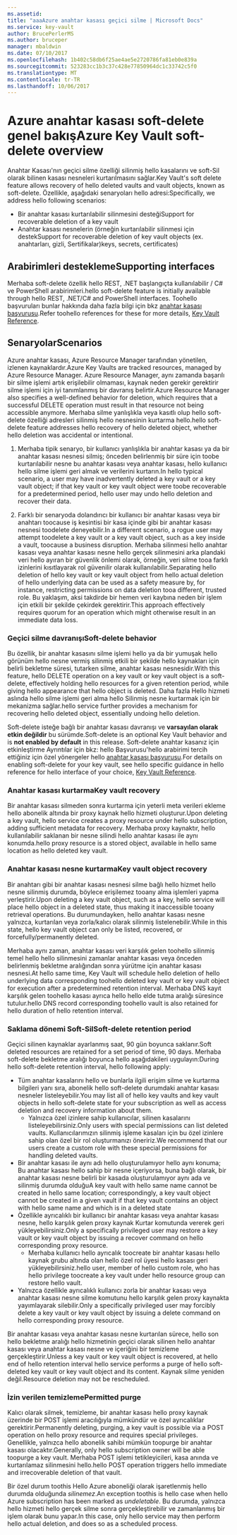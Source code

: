 ```yaml
---
ms.assetid: 
title: "aaaAzure anahtar kasası geçici silme | Microsoft Docs"
ms.service: key-vault
author: BrucePerlerMS
ms.author: bruceper
manager: mbaldwin
ms.date: 07/10/2017
ms.openlocfilehash: 1b402c58db6f25ae4ae5e2720786fa81eb0e839a
ms.sourcegitcommit: 523283cc1b3c37c428e77850964dc1c33742c5f0
ms.translationtype: MT
ms.contentlocale: tr-TR
ms.lasthandoff: 10/06/2017
---
```

# <a name="azure-key-vault-soft-delete-overview"></a><span data-ttu-id="3ed87-102">Azure anahtar kasası soft-delete genel bakış</span><span class="sxs-lookup"><span data-stu-id="3ed87-102">Azure Key Vault soft-delete overview</span></span>

<span data-ttu-id="3ed87-103">Anahtar Kasası'nın geçici silme özelliği silinmiş hello kasalarını ve soft-Sil olarak bilinen kasası nesneleri kurtarılmasını sağlar.</span><span class="sxs-lookup"><span data-stu-id="3ed87-103">Key Vault's soft delete feature allows recovery of hello deleted vaults and vault objects, known as soft-delete.</span></span> <span data-ttu-id="3ed87-104">Özellikle, aşağıdaki senaryoları hello adresi:</span><span class="sxs-lookup"><span data-stu-id="3ed87-104">Specifically, we address hello following scenarios:</span></span>

- <span data-ttu-id="3ed87-105">Bir anahtar kasası kurtarılabilir silinmesini desteği</span><span class="sxs-lookup"><span data-stu-id="3ed87-105">Support for recoverable deletion of a key vault</span></span>
- <span data-ttu-id="3ed87-106">Anahtar kasası nesnelerin (örneğin kurtarılabilir silinmesi için destek</span><span class="sxs-lookup"><span data-stu-id="3ed87-106">Support for recoverable deletion of key vault objects (ex.</span></span> <span data-ttu-id="3ed87-107">anahtarları, gizli, Sertifikalar)</span><span class="sxs-lookup"><span data-stu-id="3ed87-107">keys, secrets, certificates)</span></span>

## <a name="supporting-interfaces"></a><span data-ttu-id="3ed87-108">Arabirimleri destekleme</span><span class="sxs-lookup"><span data-stu-id="3ed87-108">Supporting interfaces</span></span>

<span data-ttu-id="3ed87-109">Merhaba soft-delete özellik hello REST, .NET başlangıçta kullanılabilir / C# ve PowerShell arabirimleri.</span><span class="sxs-lookup"><span data-stu-id="3ed87-109">hello soft-delete feature is initially available through hello REST, .NET/C# and PowerShell interfaces.</span></span> <span data-ttu-id="3ed87-110">Toohello başvuruları bunlar hakkında daha fazla bilgi için bkz [anahtar kasası başvurusu](https://docs.microsoft.com/azure/key-vault/).</span><span class="sxs-lookup"><span data-stu-id="3ed87-110">Refer toohello references for these for more details, [Key Vault Reference](https://docs.microsoft.com/azure/key-vault/).</span></span>

## <a name="scenarios"></a><span data-ttu-id="3ed87-111">Senaryolar</span><span class="sxs-lookup"><span data-stu-id="3ed87-111">Scenarios</span></span>

<span data-ttu-id="3ed87-112">Azure anahtar kasası, Azure Resource Manager tarafından yönetilen, izlenen kaynaklardır.</span><span class="sxs-lookup"><span data-stu-id="3ed87-112">Azure Key Vaults are tracked resources, managed by Azure Resource Manager.</span></span> <span data-ttu-id="3ed87-113">Azure Resource Manager, aynı zamanda başarılı bir silme işlemi artık erişilebilir olmaması, kaynak neden gerekir gerektirir silme işlemi için iyi tanımlanmış bir davranış belirtir.</span><span class="sxs-lookup"><span data-stu-id="3ed87-113">Azure Resource Manager also specifies a well-defined behavior for deletion, which requires that a successful DELETE operation must result in that resource not being accessible anymore.</span></span> <span data-ttu-id="3ed87-114">Merhaba silme yanlışlıkla veya kasıtlı olup hello soft-delete özelliği adresleri silinmiş hello nesnesinin kurtarma hello.</span><span class="sxs-lookup"><span data-stu-id="3ed87-114">hello soft-delete feature addresses hello recovery of hello deleted object, whether hello deletion was accidental or intentional.</span></span>

1. <span data-ttu-id="3ed87-115">Merhaba tipik senaryo, bir kullanıcı yanlışlıkla bir anahtar kasası ya da bir anahtar kasası nesnesi silmiş; önceden belirlenmiş bir süre için toobe kurtarılabilir nesne bu anahtar kasası veya anahtar kasası, hello kullanıcı hello silme işlemi geri almak ve verilerini kurtarın.</span><span class="sxs-lookup"><span data-stu-id="3ed87-115">In hello typical scenario, a user may have inadvertently deleted a key vault or a key vault object; if that key vault or key vault object were toobe recoverable for a predetermined period, hello user may undo hello deletion and recover their data.</span></span>

2. <span data-ttu-id="3ed87-116">Farklı bir senaryoda dolandırıcı bir kullanıcı bir anahtar kasası veya bir anahtarı toocause iş kesintisi bir kasa içinde gibi bir anahtar kasası nesnesi toodelete deneyebilir.</span><span class="sxs-lookup"><span data-stu-id="3ed87-116">In a different scenario, a rogue user may attempt toodelete a key vault or a key vault object, such as a key inside a vault, toocause a business disruption.</span></span> <span data-ttu-id="3ed87-117">Merhaba silinmesi hello anahtar kasası veya anahtar kasası nesne hello gerçek silinmesini arka plandaki veri hello ayıran bir güvenlik önlemi olarak, örneğin, veri silme tooa farklı izinlerini kısıtlayarak rol güvenilir olarak kullanılabilir.</span><span class="sxs-lookup"><span data-stu-id="3ed87-117">Separating hello deletion of hello key vault or key vault object from hello actual deletion of hello underlying data can be used as a safety measure by, for instance, restricting permissions on data deletion tooa different, trusted role.</span></span> <span data-ttu-id="3ed87-118">Bu yaklaşım, aksi takdirde bir hemen veri kaybına neden bir işlem için etkili bir şekilde çekirdek gerektirir.</span><span class="sxs-lookup"><span data-stu-id="3ed87-118">This approach effectively requires quorum for an operation which might otherwise result in an immediate data loss.</span></span>

### <a name="soft-delete-behavior"></a><span data-ttu-id="3ed87-119">Geçici silme davranışı</span><span class="sxs-lookup"><span data-stu-id="3ed87-119">Soft-delete behavior</span></span>

<span data-ttu-id="3ed87-120">Bu özellik, bir anahtar kasasını silme işlemi hello ya da bir yumuşak hello görünüm hello nesne vermiş silinmiş etkili bir şekilde hello kaynakları için belirli bekletme süresi, tutarken silme, anahtar kasası nesnesidir.</span><span class="sxs-lookup"><span data-stu-id="3ed87-120">With this feature, hello DELETE operation on a key vault or key vault object is a soft-delete, effectively holding hello resources for a given retention period, while giving hello appearance that hello object is deleted.</span></span> <span data-ttu-id="3ed87-121">Daha fazla Hello hizmeti aslında hello silme işlemi geri alma hello Silinmiş nesne kurtarmak için bir mekanizma sağlar.</span><span class="sxs-lookup"><span data-stu-id="3ed87-121">hello service further provides a mechanism for recovering hello deleted object, essentially undoing hello deletion.</span></span> 

<span data-ttu-id="3ed87-122">Soft-delete isteğe bağlı bir anahtar kasası davranışı ve **varsayılan olarak etkin değildir** bu sürümde.</span><span class="sxs-lookup"><span data-stu-id="3ed87-122">Soft-delete is an optional Key Vault behavior and is **not enabled by default** in this release.</span></span> <span data-ttu-id="3ed87-123">Soft-delete anahtar kasanız için etkinleştirme Ayrıntılar için bkz: hello Başvurusu'hello arabirimi tercih ettiğiniz için özel yönergeler hello [anahtar kasası başvurusu](https://docs.microsoft.com/azure/key-vault/).</span><span class="sxs-lookup"><span data-stu-id="3ed87-123">For details on enabling soft-delete for your key vault, see hello specific guidance in hello reference for hello interface of your choice, [Key Vault Reference](https://docs.microsoft.com/azure/key-vault/).</span></span>

### <a name="key-vault-recovery"></a><span data-ttu-id="3ed87-124">Anahtar kasası kurtarma</span><span class="sxs-lookup"><span data-stu-id="3ed87-124">Key vault recovery</span></span>

<span data-ttu-id="3ed87-125">Bir anahtar kasası silmeden sonra kurtarma için yeterli meta verileri ekleme hello abonelik altında bir proxy kaynak hello hizmeti oluşturur.</span><span class="sxs-lookup"><span data-stu-id="3ed87-125">Upon deleting a key vault, hello service creates a proxy resource under hello subscription, adding sufficient metadata for recovery.</span></span> <span data-ttu-id="3ed87-126">Merhaba proxy kaynaktır, hello kullanılabilir saklanan bir nesne silindi hello anahtar kasası ile aynı konumda.</span><span class="sxs-lookup"><span data-stu-id="3ed87-126">hello proxy resource is a stored object, available in hello same location as hello deleted key vault.</span></span> 

### <a name="key-vault-object-recovery"></a><span data-ttu-id="3ed87-127">Anahtar kasası nesne kurtarma</span><span class="sxs-lookup"><span data-stu-id="3ed87-127">Key vault object recovery</span></span>

<span data-ttu-id="3ed87-128">Bir anahtarı gibi bir anahtar kasası nesnesi silme bağlı hello hizmet hello nesne silinmiş durumda, böylece erişilemez tooany alma işlemleri yapma yerleştirir.</span><span class="sxs-lookup"><span data-stu-id="3ed87-128">Upon deleting a key vault object, such as a key, hello service will place hello object in a deleted state, thus making it inaccessible tooany retrieval operations.</span></span> <span data-ttu-id="3ed87-129">Bu durumundayken, hello anahtar kasası nesne yalnızca, kurtarılan veya zorla/kalıcı olarak silinmiş listelenebilir.</span><span class="sxs-lookup"><span data-stu-id="3ed87-129">While in this state, hello key vault object can only be listed, recovered, or forcefully/permanently deleted.</span></span> 

<span data-ttu-id="3ed87-130">Merhaba aynı zaman, anahtar kasası veri karşılık gelen toohello silinmiş temel hello hello silinmesini zamanlar anahtar kasası veya önceden belirlenmiş bekletme aralığından sonra yürütme için anahtar kasası nesnesi.</span><span class="sxs-lookup"><span data-stu-id="3ed87-130">At hello same time, Key Vault will schedule hello deletion of hello underlying data corresponding toohello deleted key vault or key vault object for execution after a predetermined retention interval.</span></span> <span data-ttu-id="3ed87-131">Merhaba DNS kayıt karşılık gelen toohello kasası ayrıca hello hello elde tutma aralığı süresince tutulur.</span><span class="sxs-lookup"><span data-stu-id="3ed87-131">hello DNS record corresponding toohello vault is also retained for hello duration of hello retention interval.</span></span>

### <a name="soft-delete-retention-period"></a><span data-ttu-id="3ed87-132">Saklama dönemi Soft-Sil</span><span class="sxs-lookup"><span data-stu-id="3ed87-132">Soft-delete retention period</span></span>

<span data-ttu-id="3ed87-133">Geçici silinen kaynaklar ayarlanmış saat, 90 gün boyunca saklanır.</span><span class="sxs-lookup"><span data-stu-id="3ed87-133">Soft deleted resources are retained for a set period of time, 90 days.</span></span> <span data-ttu-id="3ed87-134">Merhaba soft-delete bekletme aralığı boyunca hello aşağıdakileri uygulayın:</span><span class="sxs-lookup"><span data-stu-id="3ed87-134">During hello soft-delete retention interval, hello following apply:</span></span>

- <span data-ttu-id="3ed87-135">Tüm anahtar kasalarını hello ve bunlarla ilgili erişim silme ve kurtarma bilgileri yanı sıra, abonelik hello soft-delete durumdaki anahtar kasası nesneler listeleyebilir.</span><span class="sxs-lookup"><span data-stu-id="3ed87-135">You may list all of hello key vaults and key vault objects in hello soft-delete state for your subscription as well as access deletion and recovery information about them.</span></span>
    - <span data-ttu-id="3ed87-136">Yalnızca özel izinlere sahip kullanıcılar, silinen kasalarını listeleyebilirsiniz.</span><span class="sxs-lookup"><span data-stu-id="3ed87-136">Only users with special permissions can list deleted vaults.</span></span> <span data-ttu-id="3ed87-137">Kullanıcılarımızın silinmiş işleme kasaları için bu özel izinlere sahip olan özel bir rol oluşturmanızı öneririz.</span><span class="sxs-lookup"><span data-stu-id="3ed87-137">We recommend that our users create a custom role with these special permissions for handling deleted vaults.</span></span>
- <span data-ttu-id="3ed87-138">Bir anahtar kasası ile aynı adı hello oluşturulamıyor hello aynı konuma; Bu anahtar kasası hello sahip bir nesne içeriyorsa, buna bağlı olarak, bir anahtar kasası nesne belirli bir kasada oluşturulamıyor aynı ada ve silinmiş durumda olduğu</span><span class="sxs-lookup"><span data-stu-id="3ed87-138">A key vault with hello same name cannot be created in hello same location; correspondingly, a key vault object cannot be created in a given vault if that key vault contains an object with hello same name and which is in a deleted state</span></span> 
- <span data-ttu-id="3ed87-139">Özellikle ayrıcalıklı bir kullanıcı bir anahtar kasası veya anahtar kasası nesne, hello karşılık gelen proxy kaynak Kurtar komutunda vererek geri yükleyebilirsiniz.</span><span class="sxs-lookup"><span data-stu-id="3ed87-139">Only a specifically privileged user may restore a key vault or key vault object by issuing a recover command on hello corresponding proxy resource.</span></span>
    - <span data-ttu-id="3ed87-140">Merhaba kullanıcı hello ayrıcalık toocreate bir anahtar kasası hello kaynak grubu altında olan hello özel rol üyesi hello kasası geri yükleyebilirsiniz.</span><span class="sxs-lookup"><span data-stu-id="3ed87-140">hello user, member of hello custom role, who has hello privilege toocreate a key vault under hello resource group can restore hello vault.</span></span>
- <span data-ttu-id="3ed87-141">Yalnızca özellikle ayrıcalıklı kullanıcı zorla bir anahtar kasası veya anahtar kasası nesne silme komutunu hello karşılık gelen proxy kaynakta yayımlayarak silebilir.</span><span class="sxs-lookup"><span data-stu-id="3ed87-141">Only a specifically privileged user may forcibly delete a key vault or key vault object by issuing a delete command on hello corresponding proxy resource.</span></span>

<span data-ttu-id="3ed87-142">Bir anahtar kasası veya anahtar kasası nesne kurtarılan sürece, hello son hello bekletme aralığı hello hizmetinin geçici olarak silinen hello anahtar kasası veya anahtar kasası nesne ve içeriğini bir temizleme gerçekleştirir.</span><span class="sxs-lookup"><span data-stu-id="3ed87-142">Unless a key vault or key vault object is recovered, at hello end of hello retention interval hello service performs a purge of hello soft-deleted key vault or key vault object and its content.</span></span> <span data-ttu-id="3ed87-143">Kaynak silme yeniden değil.</span><span class="sxs-lookup"><span data-stu-id="3ed87-143">Resource deletion may not be rescheduled.</span></span>

### <a name="permitted-purge"></a><span data-ttu-id="3ed87-144">İzin verilen temizleme</span><span class="sxs-lookup"><span data-stu-id="3ed87-144">Permitted purge</span></span>

<span data-ttu-id="3ed87-145">Kalıcı olarak silmek, temizleme, bir anahtar kasası hello proxy kaynak üzerinde bir POST işlemi aracılığıyla mümkündür ve özel ayrıcalıklar gerektirir.</span><span class="sxs-lookup"><span data-stu-id="3ed87-145">Permanently deleting, purging, a key vault is possible via a POST operation on hello proxy resource and requires special privileges.</span></span> <span data-ttu-id="3ed87-146">Genellikle, yalnızca hello abonelik sahibi mümkün toopurge bir anahtar kasası olacaktır.</span><span class="sxs-lookup"><span data-stu-id="3ed87-146">Generally, only hello subscription owner will be able toopurge a key vault.</span></span> <span data-ttu-id="3ed87-147">Merhaba POST işlemi tetikleyicileri, kasa anında ve kurtarılamaz silinmesini hello.</span><span class="sxs-lookup"><span data-stu-id="3ed87-147">hello POST operation triggers hello immediate and irrecoverable deletion of that vault.</span></span> 

<span data-ttu-id="3ed87-148">Bir özel durum toothis Hello Azure aboneliği olarak işaretlenmiş hello durumda olduğunda *silinemez*.</span><span class="sxs-lookup"><span data-stu-id="3ed87-148">An exception toothis is hello case when hello Azure subscription has been marked as *undeletable*.</span></span> <span data-ttu-id="3ed87-149">Bu durumda, yalnızca hello hizmeti hello gerçek silme sonra gerçekleştirebilir ve zamanlanmış bir işlem olarak bunu yapar.</span><span class="sxs-lookup"><span data-stu-id="3ed87-149">In this case, only hello service may then perform hello actual deletion, and does so as a scheduled process.</span></span> 



